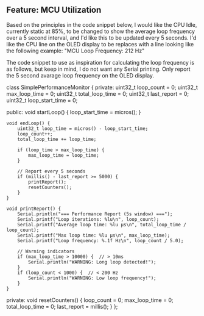 ## Feature: MCU Utilization

Based on the principles in the code snippet below, I would like the CPU Idle, currently static at 85%, to be changed to show the average loop frequency over a 5 second interval, and I'd like this to be updated every 5 seconds. I'd like the CPU line on the OLED display to be replaces with a line looking like the following example:  "MCU Loop Frequency:    212 Hz" 

The code snippet to use as inspiration for calculating the loop frequency is as follows, but keep in mind, I do not want any Serial printing. Only report the 5 second avarage loop frequency on the OLED display. 

class SimplePerformanceMonitor {
private:
    uint32_t loop_count = 0;
    uint32_t max_loop_time = 0;
    uint32_t total_loop_time = 0;
    uint32_t last_report = 0;
    uint32_t loop_start_time = 0;

public:
    void startLoop() {
        loop_start_time = micros();
    }
    
    void endLoop() {
        uint32_t loop_time = micros() - loop_start_time;
        loop_count++;
        total_loop_time += loop_time;
        
        if (loop_time > max_loop_time) {
            max_loop_time = loop_time;
        }
        
        // Report every 5 seconds
        if (millis() - last_report >= 5000) {
            printReport();
            resetCounters();
        }
    }
    
    void printReport() {
        Serial.println("=== Performance Report (5s window) ===");
        Serial.printf("Loop iterations: %lu\n", loop_count);
        Serial.printf("Average loop time: %lu µs\n", total_loop_time / loop_count);
        Serial.printf("Max loop time: %lu µs\n", max_loop_time);
        Serial.printf("Loop frequency: %.1f Hz\n", loop_count / 5.0);
        
        // Warning indicators
        if (max_loop_time > 10000) {  // > 10ms
            Serial.println("WARNING: Long loop detected!");
        }
        if (loop_count < 1000) {  // < 200 Hz
            Serial.println("WARNING: Low loop frequency!");
        }
    }
    
private:
    void resetCounters() {
        loop_count = 0;
        max_loop_time = 0;
        total_loop_time = 0;
        last_report = millis();
    }
};
